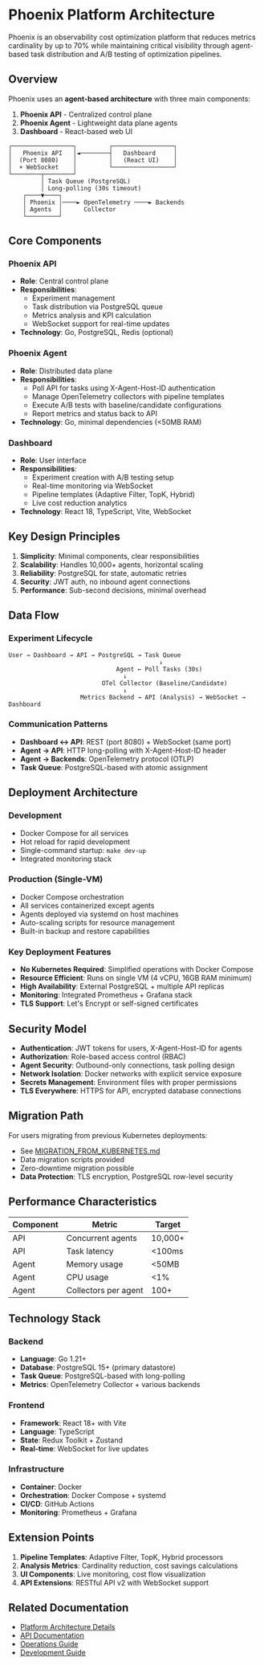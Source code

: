 # Phoenix Platform Architecture

Phoenix is an observability cost optimization platform that reduces metrics cardinality by up to 70% while maintaining critical visibility through agent-based task distribution and A/B testing of optimization pipelines.

## Overview

Phoenix uses an **agent-based architecture** with three main components:

1. **Phoenix API** - Centralized control plane
2. **Phoenix Agent** - Lightweight data plane agents  
3. **Dashboard** - React-based web UI

```
┌─────────────────┐         ┌─────────────────┐
│   Phoenix API   │◄────────┤   Dashboard     │
│  (Port 8080)    │         │   (React UI)    │
│  + WebSocket    │         └─────────────────┘
└────────┬────────┘
         │ Task Queue (PostgreSQL)
         │ Long-polling (30s timeout)
    ┌────▼────┐
    │ Phoenix │────► OpenTelemetry ────► Backends
    │ Agents  │      Collector
    └─────────┘
```

## Core Components

### Phoenix API
- **Role**: Central control plane
- **Responsibilities**:
  - Experiment management
  - Task distribution via PostgreSQL queue
  - Metrics analysis and KPI calculation
  - WebSocket support for real-time updates
- **Technology**: Go, PostgreSQL, Redis (optional)

### Phoenix Agent  
- **Role**: Distributed data plane
- **Responsibilities**:
  - Poll API for tasks using X-Agent-Host-ID authentication
  - Manage OpenTelemetry collectors with pipeline templates
  - Execute A/B tests with baseline/candidate configurations
  - Report metrics and status back to API
- **Technology**: Go, minimal dependencies (<50MB RAM)

### Dashboard
- **Role**: User interface
- **Responsibilities**:
  - Experiment creation with A/B testing setup
  - Real-time monitoring via WebSocket
  - Pipeline templates (Adaptive Filter, TopK, Hybrid)
  - Live cost reduction analytics
- **Technology**: React 18, TypeScript, Vite, WebSocket

## Key Design Principles

1. **Simplicity**: Minimal components, clear responsibilities
2. **Scalability**: Handles 10,000+ agents, horizontal scaling
3. **Reliability**: PostgreSQL for state, automatic retries
4. **Security**: JWT auth, no inbound agent connections
5. **Performance**: Sub-second decisions, minimal overhead

## Data Flow

### Experiment Lifecycle
```
User → Dashboard → API → PostgreSQL → Task Queue
                                          ↓
                              Agent ← Poll Tasks (30s)
                                ↓
                          OTel Collector (Baseline/Candidate)
                                ↓
                    Metrics Backend → API (Analysis) → WebSocket → Dashboard
```

### Communication Patterns
- **Dashboard ↔ API**: REST (port 8080) + WebSocket (same port)
- **Agent → API**: HTTP long-polling with X-Agent-Host-ID header
- **Agent → Backends**: OpenTelemetry protocol (OTLP)
- **Task Queue**: PostgreSQL-based with atomic assignment

## Deployment Architecture

### Development
- Docker Compose for all services
- Hot reload for rapid development
- Single-command startup: `make dev-up`
- Integrated monitoring stack

### Production (Single-VM)
- Docker Compose orchestration
- All services containerized except agents
- Agents deployed via systemd on host machines
- Auto-scaling scripts for resource management
- Built-in backup and restore capabilities

### Key Deployment Features
- **No Kubernetes Required**: Simplified operations with Docker Compose
- **Resource Efficient**: Runs on single VM (4 vCPU, 16GB RAM minimum)
- **High Availability**: External PostgreSQL + multiple API replicas
- **Monitoring**: Integrated Prometheus + Grafana stack
- **TLS Support**: Let's Encrypt or self-signed certificates

## Security Model

- **Authentication**: JWT tokens for users, X-Agent-Host-ID for agents
- **Authorization**: Role-based access control (RBAC)
- **Agent Security**: Outbound-only connections, task polling design
- **Network Isolation**: Docker networks with explicit service exposure
- **Secrets Management**: Environment files with proper permissions
- **TLS Everywhere**: HTTPS for API, encrypted database connections

## Migration Path

For users migrating from previous Kubernetes deployments:
- See [MIGRATION_FROM_KUBERNETES.md](MIGRATION_FROM_KUBERNETES.md)
- Data migration scripts provided
- Zero-downtime migration possible
- **Data Protection**: TLS encryption, PostgreSQL row-level security

## Performance Characteristics

| Component | Metric | Target |
|-----------|--------|--------|
| API | Concurrent agents | 10,000+ |
| API | Task latency | <100ms |
| Agent | Memory usage | <50MB |
| Agent | CPU usage | <1% |
| Agent | Collectors per agent | 100+ |

## Technology Stack

### Backend
- **Language**: Go 1.21+
- **Database**: PostgreSQL 15+ (primary datastore)
- **Task Queue**: PostgreSQL-based with long-polling
- **Metrics**: OpenTelemetry Collector + various backends

### Frontend
- **Framework**: React 18+ with Vite
- **Language**: TypeScript
- **State**: Redux Toolkit + Zustand
- **Real-time**: WebSocket for live updates

### Infrastructure
- **Container**: Docker
- **Orchestration**: Docker Compose + systemd
- **CI/CD**: GitHub Actions
- **Monitoring**: Prometheus + Grafana

## Extension Points

1. **Pipeline Templates**: Adaptive Filter, TopK, Hybrid processors
2. **Analysis Metrics**: Cardinality reduction, cost savings calculations
3. **UI Components**: Live monitoring, cost flow visualization
4. **API Extensions**: RESTful API v2 with WebSocket support

## Related Documentation

- [Platform Architecture Details](docs/architecture/PLATFORM_ARCHITECTURE.md)
- [API Documentation](docs/api/)
- [Operations Guide](docs/operations/OPERATIONS_GUIDE_COMPLETE.md)
- [Development Guide](DEVELOPMENT_GUIDE.md)